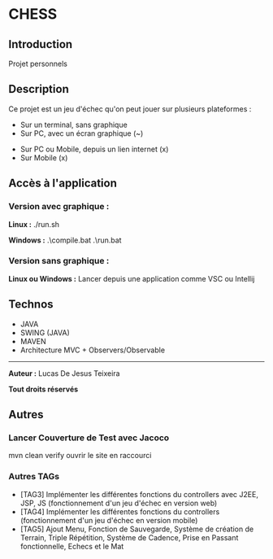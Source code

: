 # CHESS

## Introduction

Projet personnels

## Description

Ce projet est un jeu d'échec qu'on peut jouer sur plusieurs plateformes :
- Sur un terminal, sans graphique
- Sur PC, avec un écran graphique (~)
* Sur PC ou Mobile, depuis un lien internet (x)
* Sur Mobile (x)

## Accès à l'application

### Version avec graphique :

**Linux :** 
./run.sh

**Windows :** 
.\compile.bat
.\run.bat

### Version sans graphique :

**Linux ou Windows :** Lancer depuis une application comme VSC ou Intellij

## Technos

- JAVA
- SWING (JAVA)
- MAVEN
- Architecture MVC + Observers/Observable

---

**__Auteur :__** Lucas De Jesus Teixeira

**Tout droits réservés**

## Autres

### Lancer Couverture de Test avec Jacoco
mvn clean verify
ouvrir le site en raccourci

### Autres TAGs
- [TAG3] Implémenter les différentes fonctions du controllers avec J2EE, JSP, JS (fonctionnement d'un jeu d'échec en version web)
- [TAG4] Implémenter les différentes fonctions du controllers (fonctionnement d'un jeu d'échec en version mobile)
- [TAG5] Ajout Menu, Fonction de Sauvegarde, Système de création de Terrain, Triple Répétition, Système de Cadence, Prise en Passant fonctionnelle, Echecs et le Mat